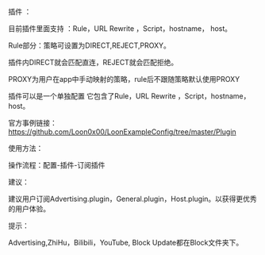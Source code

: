 插件 ：

目前插件里面支持 ：Rule，URL Rewrite ，Script，hostname， host。

Rule部分：策略可设置为DIRECT,REJECT,PROXY。

插件内DIRECT就会匹配直连，REJECT就会匹配拒绝。

PROXY为用户在app中手动映射的策略，rule后不跟随策略默认使用PROXY

插件可以是一个单独配置 它包含了Rule，URL Rewrite ，Script，hostname， host。

官方事例链接：
https://github.com/Loon0x00/LoonExampleConfig/tree/master/Plugin

使用方法：

操作流程：配置-插件-订阅插件

建议：

建议用户订阅Advertising.plugin，General.plugin，Host.plugin。以获得更优秀的用户体验。

提示：

Advertising,ZhiHu，Bilibili，YouTube, Block Update都在Block文件夹下。
